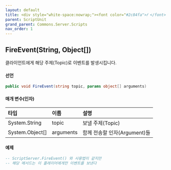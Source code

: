 ```yaml
---
layout: default
title: <div style="white-space:nowrap;"><font color="#2c84fa">𝑓 </font>FireEvent</div>
parent: ScriptUnit
grand_parent: Commons.Server.Scripts
nav_order: 1
---
```


<!-- 아래로 편집 -->



## FireEvent(String, Object[])
클라이언트에게 해당 주제(Topic)로 이벤트를 발생시킵니다.

#### 선언
```cs
public void FireEvent(string topic, params object[] arguments)
```

#### 매개 변수(인자)

|타입|이름|설명|
|:-|:-|:-|
|System.String|topic|보낼 주제(Topic)|
|System.Object[]|arguments|함께 전송할 인자(Argument)들|

#### 예제
```lua
-- ScriptServer.FireEvent() 와 사용법이 같지만
-- 해당 메서드는 이 플레이어에게만 이벤트를 보낸다
```